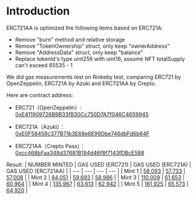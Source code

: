 # Introduction

ERC721AA is optimized the following items based on ERC721A:

- Remove "burn" method and relative storage
- Remove "TokenOwnership" struct, only keep "ownerAddress"
- Remove "AddressData" struct, only keep "balance"
- Replace tokenId's type uint256 with uint16, assume NFT totalSupply can't exceed 65535 - 1

We did gas measurements test on Rinkeby test, comparing ERC721 by OpenZeppelin, ERC721A by Azuki and ERC721AA by Crepto.

Here are contract address:

- ERC721（OpenZeppelin）: [0xE411909726B9B33fB30Cc750D7A7f046C4659945](https://rinkeby.etherscan.io/address/0xE411909726B9B33fB30Cc750D7A7f046C4659945#code)

- ERC721A（Azuki）：[0xE0F58459c377B71b3E68e6E99Dbe746dbFd6b64F](https://rinkeby.etherscan.io/address/0xE0F58459c377B71b3E68e6E99Dbe746dbFd6b64F#code)

- ERC721AA（Crepto Pass）：[0xcc468bFaa348d37681B194d46f8f7143fDBcE588](https://rinkeby.etherscan.io/address/0xcc468bFaa348d37681B194d46f8f7143fDBcE588#code)

Result:
| NUMBER MINTED | GAS USED (ERC721) | GAS USED (ERC721A) | GAS USED (ERC721AA) |
| --- | --- | --- | --- |
| Mint 1 | [58,093](https://rinkeby.etherscan.io/tx/0xc4ab57aab03f2cf369230990c128af60899e647bcb6c85302615179f885abcc1) | [57,733](https://rinkeby.etherscan.io/tx/0x54c89a43e5cd86fdadba718c8cf1eda0578221efe0197fff2b93a24461a4f1b5) | [57,008](https://rinkeby.etherscan.io/tx/0x6c45f67a0fccba1bbde85f2f4edb61d46deb650b619528d48ee784eab53f02d0) |
| Mint 2 | [84,051](https://rinkeby.etherscan.io/tx/0xf9984baf2084e4f7830c11a281357681d7dce86be985e88125c7173aea65364c) | [59,693](https://rinkeby.etherscan.io/tx/0x5dc74351976393db8f687af1799b668f6bde5e3c9ee8842bf46510c83d780f2b) | [58,986](https://rinkeby.etherscan.io/tx/0x9f02133ac488d0aa158c6255c965eb1109cdd377f8671d66f97ec2d0545ad572) |
| Mint 3 | [110,009](https://rinkeby.etherscan.io/tx/0xbe09cb72ecb3974154ecd9e0b52c5b16bbcc336982a201edd920f07ebb44cc83) | [61,653](https://rinkeby.etherscan.io/tx/0x80b651f85a5668c2b3b931711cd7d1cc2474be0f795fa2e8cbbf43dda25399eb) | [60,964](https://rinkeby.etherscan.io/tx/0xef19e24ff5858ebaabf8f6d099be143c39ab2bfb0e35b68ad57bde84d11508f1) |
| Mint 4 | [135,967](https://rinkeby.etherscan.io/tx/0x9046ef41f6dab8f988ae9f2a88854d23b81e725bb44989811527a89c5d33a350) | [63,613](https://rinkeby.etherscan.io/tx/0x36b98aea5121b88792904b7f6e738a6fa1aec448fd392ff22ba6eaf822841c86) | [62,942](https://rinkeby.etherscan.io/tx/0xf2e28c1918338bac157ab51df03422a51c08ebaac29397256bf4c8b1aa014153) |
| Mint 5 | [161,925](https://rinkeby.etherscan.io/tx/0x731a9d9c9bc5f6afbd9eb8a6ee0d7fdd3c5920acd871605aa468909241f7e7d1) | [65,573](https://rinkeby.etherscan.io/tx/0x557a251ca0e87cced08dc8a527ddd3c58950427ce376dad06c24c59d00e2a80f) | [64,920](https://rinkeby.etherscan.io/tx/0xa7e04d35ce5fe90555c9642ee718c4bde26147281d12662d81a4758dbaeea1cf) |
